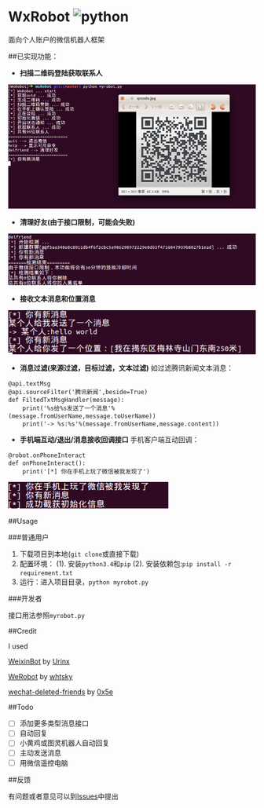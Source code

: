 ﻿# WxRobot ![python](https://img.shields.io/badge/python-3.4-ff69b4.svg)
面向个人账户的微信机器人框架

##已实现功能：

- **扫描二维码登陆获取联系人**

![](./screenshot/1.png)

- **清理好友(由于接口限制，可能会失败)**

![](./screenshot/4.png)

- **接收文本消息和位置消息**

![](./screenshot/2.png)

- **消息过滤(来源过滤，目标过滤，文本过滤)**
如过滤腾讯新闻文本消息：
```
@api.textMsg
@api.sourceFilter('腾讯新闻',beside=True)
def FiltedTxtMsgHandler(message):
    print('%s给%s发送了一个消息'%(message.fromUserName,message.toUserName))
    print('-> %s:%s'%(message.fromUserName,message.content))
```

- **手机端互动/退出/消息接收回调接口**
手机客户端互动回调：
```
@robot.onPhoneInteract
def onPhoneInteract():
    print('[*] 你在手机上玩了微信被我发现了')
```

![](./screenshot/3.png)


##Usage

###普通用户

1. 下载项目到本地(`git clone`或直接下载)
2. 配置环境：
    (1). 安装`python3.4`和`pip`
    (2). 安装依赖包:`pip install -r requirement.txt`
3. 运行：进入项目目录，`python myrobot.py`


###开发者

接口用法参照`myrobot.py`

##Credit

I used  

[WeixinBot](https://github.com/Urinx/WeixinBot) by [Urinx](https://github.com/Urinx)   

[WeRobot](https://github.com/whtsky/WeRoBot) by [whtsky](https://github.com/whtsky)

[wechat-deleted-friends](https://github.com/0x5e/wechat-deleted-friends) by [0x5e](https://github.com/0x5e)


##Todo
- [ ] 添加更多类型消息接口
- [ ] 自动回复
- [ ] 小黄鸡或图灵机器人自动回复
- [ ] 主动发送消息
- [ ] 用微信遥控电脑

##反馈

有问题或者意见可以到[Issues](https://github.com/sharpdeep/WxRobot/issues)中提出


